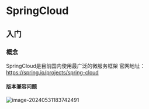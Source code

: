 # SpringCloud

## 入门

### 概念

SpringCloud是目前国内使用最广泛的微服务框架 官网地址：https://spring.io/projects/spring-cloud

#### 版本兼容问题



![image-20240531183742491](C:\Users\qwxqy\AppData\Roaming\Typora\typora-user-images\image-20240531183742491.png)
